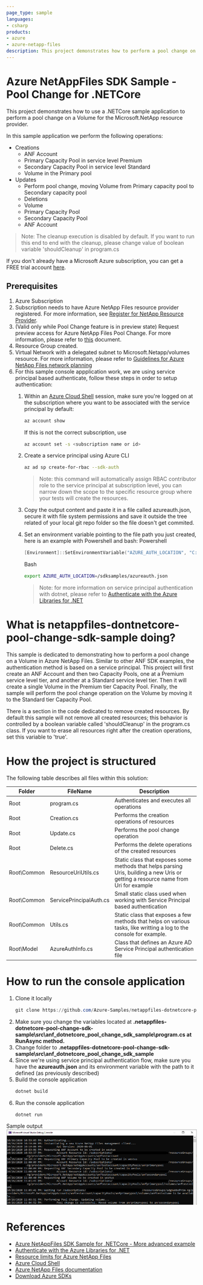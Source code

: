```yaml
---
page_type: sample
languages:
- csharp
products:
- azure
- azure-netapp-files
description: This project demonstrates how to perform a pool change on a Volume for Microsoft.NetApp resource provider using .NETCore SDK.
---
```


# Azure NetAppFiles SDK Sample - Pool Change for .NETCore 

This project demonstrates how to use a .NETCore sample application to perform a pool change on a Volume for the Microsoft.NetApp
resource provider.

In this sample application we perform the following operations:

* Creations
    * ANF Account
    * Primary Capacity Pool in service level Premium
    * Secondary Capacity Pool in service level Standard
    * Volume in the Primary pool
* Updates
    * Perform pool change, moving Volume from Primary capacity pool to Secondary capacity pool 
    * Deletions
    * Volume
    * Primary Capacity Pool
    * Secondary Capacity Pool
    * ANF Account

>Note: The cleanup execution is disabled by default. If you want to run this end to end with the cleanup, please
>change value of boolean variable 'shouldCleanup' in program.cs

If you don't already have a Microsoft Azure subscription, you can get a FREE trial account [here](http://go.microsoft.com/fwlink/?LinkId=330212). 

## Prerequisites

1. Azure Subscription
2. Subscription needs to have Azure NetApp Files resource provider registered. For more information, see [Register for NetApp Resource Provider](https://docs.microsoft.com/en-us/azure/azure-netapp-files/azure-netapp-files-register).
3. (Valid only while Pool Change feature is in preview state) Request preview access for Azure NetApp Files Pool Change. For more information, please refer to [this](https://docs.microsoft.com/en-us/azure/azure-netapp-files/dynamic-change-volume-service-level#register-the-feature) document.
4. Resource Group created.
5. Virtual Network with a delegated subnet to Microsoft.Netapp/volumes resource. For more information, please refer to [Guidelines for Azure NetApp Files network planning](https://docs.microsoft.com/en-us/azure/azure-netapp-files/azure-netapp-files-network-topologies)
6. For this sample console appplication work, we are using service principal based  authenticate, follow these steps in order to setup authentication:
    1. Within an [Azure Cloud Shell](https://docs.microsoft.com/en-us/azure/cloud-shell/quickstart) session, make sure you're logged on at the subscription where you want to be associated with the service principal by default:
        ```bash
        az account show
        ```
        If this is not the correct subscription, use             
          ```bash
         az account set -s <subscription name or id>  
         ```
    1. Create a service principal using Azure CLI
        ```bash
        az ad sp create-for-rbac --sdk-auth
        ```

        >Note: this command will automatically assign RBAC contributor role to the service principal at subscription level, you can narrow down the scope to the specific resource group where your tests will create the resources.

    1. Copy the output content and paste it in a file called azureauth.json, secure it with file system permissions and save it outside the tree related of your 	local git repo folder so the file doesn't get commited. 
    1. Set an environment variable pointing to the file path you just created, here is an example with Powershell and bash:
        Powershell 
        ```powershell
       [Environment]::SetEnvironmentVariable("AZURE_AUTH_LOCATION", "C:\sdksample\azureauth.json", "User")
       ```
        Bash
        ```bash
        export AZURE_AUTH_LOCATION=/sdksamples/azureauth.json
        ``` 

        >Note: for more information on service principal authentication with dotnet, please refer to [Authenticate with the Azure Libraries for .NET](https://docs.microsoft.com/en-us/dotnet/azure/dotnet-sdk-azure-authenticate?view=azure-dotnet)

# What is netappfiles-dontnetcore-pool-change-sdk-sample doing? 

This sample is dedicated to demonstrating how to perform a pool change on a Volume in Azure NetApp Files.
Similar to other ANF SDK examples, the authentication method is based on a service principal.
This project will first create an ANF Account and then two Capacity Pools, one at a Premium service level tier, and another at a Standard service level tier.
Then it will create a single Volume in the Premium tier Capacity Pool.
Finally, the sample will perform the pool change operation on the Volume by moving it to the Standard tier Capacity Pool.

There is a section in the code dedicated to remove created resources. By default this sample will not remove all created resources;
this behavior is controlled by a boolean variable called 'shouldCleanup' in the program.cs class. If you want to erase all resources right after the
creation operations, set this variable to 'true'.

# How the project is structured

The following table describes all files within this solution:

| Folder      | FileName                | Description                                                                                                                         |
|-------------|-------------------------|-------------------------------------------------------------------------------------------------------------------------------------|
| Root        | program.cs              | Authenticates and executes all operations                                                                                           |
| Root		  | Creation.cs				| Performs the creation operations of resources																						  |
| Root 		  | Update.cs				| Performs the pool change operation																								  |
| Root 		  | Delete.cs 				| Performs the delete operations of the created resources																			  |
| Root\Common | ResourceUriUtils.cs     | Static class that exposes some methods that helps parsing Uris, building a new Uris or getting a resource name from Uri for example |
| Root\Common | ServicePrincipalAuth.cs | Small static class used when working with Service Principal based authentication                                                    |
| Root\Common | Utils.cs                | Static class that exposes a few methods that helps on various tasks, like writting a log to the console for example.                |
| Root\Model  | AzureAuthInfo.cs        | Class that defines an Azure AD Service Principal authentication file                                                                |

# How to run the console application

1. Clone it locally
    ```powershell
    git clone https://github.com/Azure-Samples/netappfiles-dotnetcore-pool-change-sdk-sample.git
    ```
1. Make sure you change the variables located at **.netappfiles-dotnetcore-pool-change-sdk-sample\src\anf_dotnetcore_pool_change_sdk_sample\program.cs at RunAsync method.**
1. Change folder to **.netappfiles-dotnetcore-pool-change-sdk-sample\src\anf_dotnetcore_pool_change_sdk_sample**
1. Since we're using service principal authentication flow, make sure you have the **azureauth.json** and its environment variable with the path to it defined (as previously described)
1. Build the console application
    ```powershell
    dotnet build
    ```
1. Run the console application
    ```powershell
    dotnet run
    ```

Sample output
![e2e execution](./media/e2e-execution.PNG)

# References

* [Azure NetAppFiles SDK Sample for .NETCore - More advanced example](https://docs.microsoft.com/en-us/samples/azure-samples/netappfiles-dotnetcore-sdk-sample/azure-netappfiles-sdk-sample-for-netcore/)
* [Authenticate with the Azure Libraries for .NET](https://docs.microsoft.com/en-us/dotnet/azure/dotnet-sdk-azure-authenticate?view=azure-dotnet)
* [Resource limits for Azure NetApp Files](https://docs.microsoft.com/en-us/azure/azure-netapp-files/azure-netapp-files-resource-limits)
* [Azure Cloud Shell](https://docs.microsoft.com/en-us/azure/cloud-shell/quickstart)
* [Azure NetApp Files documentation](https://docs.microsoft.com/en-us/azure/azure-netapp-files/)
* [Download Azure SDKs](https://azure.microsoft.com/downloads/)
 
